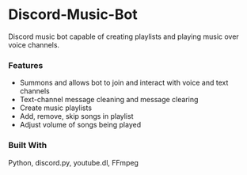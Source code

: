 # Discord-Music-Bot
Discord music bot capable of creating playlists and playing music over voice channels.

### Features
* Summons and allows bot to join and interact with voice and text channels
* Text-channel message cleaning and message clearing
* Create music playlists
* Add, remove, skip songs in playlist
* Adjust volume of songs being played

### Built With
Python, discord.py, youtube.dl, FFmpeg
